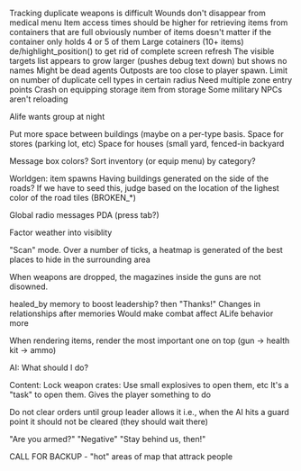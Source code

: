 Tracking duplicate weapons is difficult
Wounds don't disappear from medical menu
Item access times should be higher for retrieving items from containers that are full
	obviously number of items doesn't matter if the container only holds 4 or 5 of them
	Large cotainers (10+ items)
de/highlight_position() to get rid of complete screen refresh
The visible targets list appears to grow larger (pushes debug text down) but shows no names
	Might be dead agents
Outposts are too close to player spawn.
Limit on number of duplicate cell types in certain radius
Need multiple zone entry points
Crash on equipping storage item from storage
Some military NPCs aren't reloading

Alife wants group at night

Put more space between buildings (maybe on a per-type basis.
	Space for stores (parking lot, etc)
	Space for houses (small yard, fenced-in backyard

Message box colors?
Sort inventory (or equip menu) by category?

Worldgen: item spawns
Having buildings generated on the side of the roads?
	If we have to seed this, judge based on the location of the lighest color of the road tiles (BROKEN_*)

Global radio messages
	PDA (press tab?)

Factor weather into visiblity

"Scan" mode. Over a number of ticks, a heatmap is generated of the
	best places to hide in the surrounding area

When weapons are dropped, the magazines inside the guns are not disowned.

healed_by memory to boost leadership?
	then "Thanks!"
	Changes in relationships after memories
		Would make combat affect ALife behavior more
		
When rendering items, render the most important one on top (gun -> health kit -> ammo)
		
AI: What should I do?



Content:
	Lock weapon crates: Use small explosives to open them, etc
		It's a "task" to open them. Gives the player something to do



Do not clear orders until group leader allows it
	i.e., when the AI hits a guard point it should not be cleared (they should wait there)


"Are you armed?"
"Negative"
"Stay behind us, then!"



CALL FOR BACKUP - "hot" areas of map that attrack people
